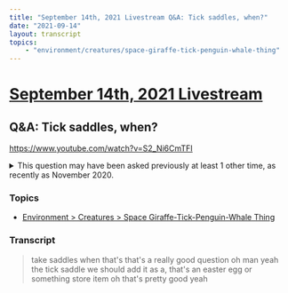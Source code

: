 ```yaml
---
title: "September 14th, 2021 Livestream Q&A: Tick saddles, when?"
date: "2021-09-14"
layout: transcript
topics:
    - "environment/creatures/space-giraffe-tick-penguin-whale-thing"
---
```

# [September 14th, 2021 Livestream](../2021-09-14.md)
## Q&A: Tick saddles, when?
https://www.youtube.com/watch?v=S2_Ni6CmTFI
<details>
<summary>This question may have been asked previously at least 1 other time, as recently as November 2020.</summary>

* [November 10th, 2020 Livestream Q&A: Strange Creature Mounts?](./yt-EeYyKTOE5mQ.md) [https://www.youtube.com/watch?v=EeYyKTOE5mQ](https://www.youtube.com/watch?v=EeYyKTOE5mQ)
</details>


### Topics
* [Environment > Creatures > Space Giraffe-Tick-Penguin-Whale Thing](../topics/environment/creatures/space-giraffe-tick-penguin-whale-thing.md)

### Transcript

> take saddles when that's that's a really good question oh man yeah the tick saddle we should add it as a, that's an easter egg or something store item oh that's pretty good yeah
